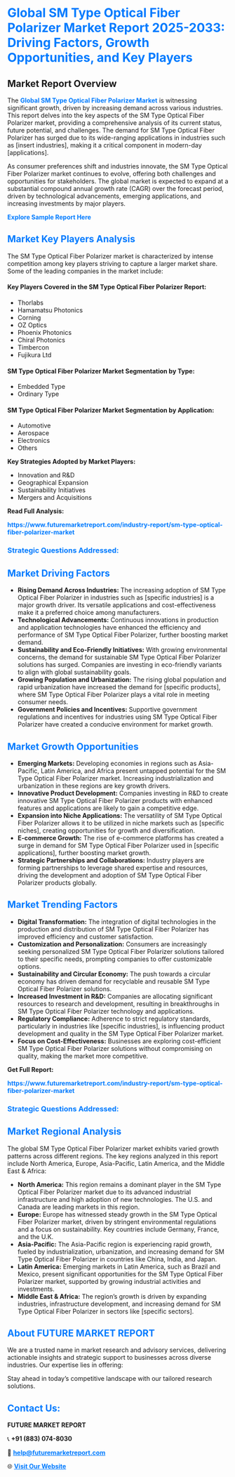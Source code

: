 <h1 style="color: #007BFF;">Global SM Type Optical Fiber Polarizer Market Report 2025-2033: Driving Factors, Growth Opportunities, and Key Players</h1>

<section id="overview">
<h2>Market Report Overview</h2>
<p>The <a href="https://www.futuremarketreport.com/industry-report/sm-type-optical-fiber-polarizer-market" style="color: #007BFF; text-decoration: none;"><strong>Global SM Type Optical Fiber Polarizer Market</strong></a> is witnessing significant growth, driven by increasing demand across various industries. This report delves into the key aspects of the SM Type Optical Fiber Polarizer market, providing a comprehensive analysis of its current status, future potential, and challenges. The demand for SM Type Optical Fiber Polarizer has surged due to its wide-ranging applications in industries such as [insert industries], making it a critical component in modern-day [applications].</p>
<p>As consumer preferences shift and industries innovate, the SM Type Optical Fiber Polarizer market continues to evolve, offering both challenges and opportunities for stakeholders. The global market is expected to expand at a substantial compound annual growth rate (CAGR) over the forecast period, driven by technological advancements, emerging applications, and increasing investments by major players.</p>
</section>

<section id="overview">
<p><a href="https://www.futuremarketreport.com/request-sample/reportId=75265" style="color: #007BFF; text-decoration: none;"><strong>Explore Sample Report Here</strong></a></p>
</section>

<section id="key-players">
<h2 style="color: #007BFF;">Market Key Players Analysis</h2>
<p>The SM Type Optical Fiber Polarizer market is characterized by intense competition among key players striving to capture a larger market share. Some of the leading companies in the market include:</p>
<h4>Key Players Covered in the SM Type Optical Fiber Polarizer Report:</h4>
<ul><li>Thorlabs</li><li>Hamamatsu Photonics</li><li>Corning</li><li>OZ Optics</li><li>Phoenix Photonics</li><li>Chiral Photonics</li><li>Timbercon</li><li>Fujikura Ltd</li></ul>
<h4>SM Type Optical Fiber Polarizer Market Segmentation by Type:</h4>
<ul><li>Embedded Type</li><li>Ordinary Type</li></ul>

<h4>SM Type Optical Fiber Polarizer Market Segmentation by Application:</h4>
<ul><li>Automotive</li><li>Aerospace</li><li>Electronics</li><li>Others</li></ul>
<p><strong>Key Strategies Adopted by Market Players:</strong></p>
<ul>
<li>Innovation and R&D</li>
<li>Geographical Expansion</li>
<li>Sustainability Initiatives</li>
<li>Mergers and Acquisitions</li>
</ul>
</section>

<section>
<p><strong>Read Full Analysis: </strong></p><a href="https://www.futuremarketreport.com/industry-report/sm-type-optical-fiber-polarizer-market" style="color: #007BFF; text-decoration: none;"><strong>https://www.futuremarketreport.com/industry-report/sm-type-optical-fiber-polarizer-market</strong></a>
<h3 style="color: #007BFF;">Strategic Questions Addressed:</h3>
</section>

<section id="driving-factors">
<h2 style="color: #007BFF;">Market Driving Factors</h2>
<ul>
<li><strong>Rising Demand Across Industries:</strong> The increasing adoption of SM Type Optical Fiber Polarizer in industries such as [specific industries] is a major growth driver. Its versatile applications and cost-effectiveness make it a preferred choice among manufacturers.</li>
<li><strong>Technological Advancements:</strong> Continuous innovations in production and application technologies have enhanced the efficiency and performance of SM Type Optical Fiber Polarizer, further boosting market demand.</li>
<li><strong>Sustainability and Eco-Friendly Initiatives:</strong> With growing environmental concerns, the demand for sustainable SM Type Optical Fiber Polarizer solutions has surged. Companies are investing in eco-friendly variants to align with global sustainability goals.</li>
<li><strong>Growing Population and Urbanization:</strong> The rising global population and rapid urbanization have increased the demand for [specific products], where SM Type Optical Fiber Polarizer plays a vital role in meeting consumer needs.</li>
<li><strong>Government Policies and Incentives:</strong> Supportive government regulations and incentives for industries using SM Type Optical Fiber Polarizer have created a conducive environment for market growth.</li>
</ul>
</section>

<section id="growth-opportunities">
<h2 style="color: #007BFF;">Market Growth Opportunities</h2>
<ul>
<li><strong>Emerging Markets:</strong> Developing economies in regions such as Asia-Pacific, Latin America, and Africa present untapped potential for the SM Type Optical Fiber Polarizer market. Increasing industrialization and urbanization in these regions are key growth drivers.</li>
<li><strong>Innovative Product Development:</strong> Companies investing in R&D to create innovative SM Type Optical Fiber Polarizer products with enhanced features and applications are likely to gain a competitive edge.</li>
<li><strong>Expansion into Niche Applications:</strong> The versatility of SM Type Optical Fiber Polarizer allows it to be utilized in niche markets such as [specific niches], creating opportunities for growth and diversification.</li>
<li><strong>E-commerce Growth:</strong> The rise of e-commerce platforms has created a surge in demand for SM Type Optical Fiber Polarizer used in [specific applications], further boosting market growth.</li>
<li><strong>Strategic Partnerships and Collaborations:</strong> Industry players are forming partnerships to leverage shared expertise and resources, driving the development and adoption of SM Type Optical Fiber Polarizer products globally.</li>
</ul>
</section>

<section id="trending-factors">
<h2 style="color: #007BFF;">Market Trending Factors</h2>
<ul>
<li><strong>Digital Transformation:</strong> The integration of digital technologies in the production and distribution of SM Type Optical Fiber Polarizer has improved efficiency and customer satisfaction.</li>
<li><strong>Customization and Personalization:</strong> Consumers are increasingly seeking personalized SM Type Optical Fiber Polarizer solutions tailored to their specific needs, prompting companies to offer customizable options.</li>
<li><strong>Sustainability and Circular Economy:</strong> The push towards a circular economy has driven demand for recyclable and reusable SM Type Optical Fiber Polarizer solutions.</li>
<li><strong>Increased Investment in R&D:</strong> Companies are allocating significant resources to research and development, resulting in breakthroughs in SM Type Optical Fiber Polarizer technology and applications.</li>
<li><strong>Regulatory Compliance:</strong> Adherence to strict regulatory standards, particularly in industries like [specific industries], is influencing product development and quality in the SM Type Optical Fiber Polarizer market.</li>
<li><strong>Focus on Cost-Effectiveness:</strong> Businesses are exploring cost-efficient SM Type Optical Fiber Polarizer solutions without compromising on quality, making the market more competitive.</li>
</ul>
</section>

<section>
<p><strong>Get Full Report: </strong></p><a href="https://www.futuremarketreport.com/industry-report/sm-type-optical-fiber-polarizer-market" style="color: #007BFF; text-decoration: none;"><strong>https://www.futuremarketreport.com/industry-report/sm-type-optical-fiber-polarizer-market</strong></a>
<h3 style="color: #007BFF;">Strategic Questions Addressed:</h3>
</section>


<section id="regional-analysis">
<h2 style="color: #007BFF;">Market Regional Analysis</h2>
<p>The global SM Type Optical Fiber Polarizer market exhibits varied growth patterns across different regions. The key regions analyzed in this report include North America, Europe, Asia-Pacific, Latin America, and the Middle East & Africa:</p>
<ul>
<li><strong>North America:</strong> This region remains a dominant player in the SM Type Optical Fiber Polarizer market due to its advanced industrial infrastructure and high adoption of new technologies. The U.S. and Canada are leading markets in this region.</li>
<li><strong>Europe:</strong> Europe has witnessed steady growth in the SM Type Optical Fiber Polarizer market, driven by stringent environmental regulations and a focus on sustainability. Key countries include Germany, France, and the U.K.</li>
<li><strong>Asia-Pacific:</strong> The Asia-Pacific region is experiencing rapid growth, fueled by industrialization, urbanization, and increasing demand for SM Type Optical Fiber Polarizer in countries like China, India, and Japan.</li>
<li><strong>Latin America:</strong> Emerging markets in Latin America, such as Brazil and Mexico, present significant opportunities for the SM Type Optical Fiber Polarizer market, supported by growing industrial activities and investments.</li>
<li><strong>Middle East & Africa:</strong> The region’s growth is driven by expanding industries, infrastructure development, and increasing demand for SM Type Optical Fiber Polarizer in sectors like [specific sectors].</li>
</ul>
</section>

<footer>
<h2 style="color: #007BFF;">About FUTURE MARKET REPORT</h2>
<p>We are a trusted name in market research and advisory services, delivering actionable insights and strategic support to businesses across diverse industries. Our expertise lies in offering:</p>

<p>Stay ahead in today’s competitive landscape with our tailored research solutions.</p>

<h2 style="color: #007BFF;">Contact Us:</h2>
<p><strong>FUTURE MARKET REPORT</strong></p>
<p>📞 <strong>+91 (883) 074-8030</strong></p>
<p>📧 <strong><a href="mailto:help@futuremarketreport.com" style="color: #007BFF;">help@futuremarketreport.com</a></strong></p>
<p>🌐 <strong><a href="https://www.futuremarketreport.com/" style="color: #007BFF;">Visit Our Website</a></strong></p>
</footer>